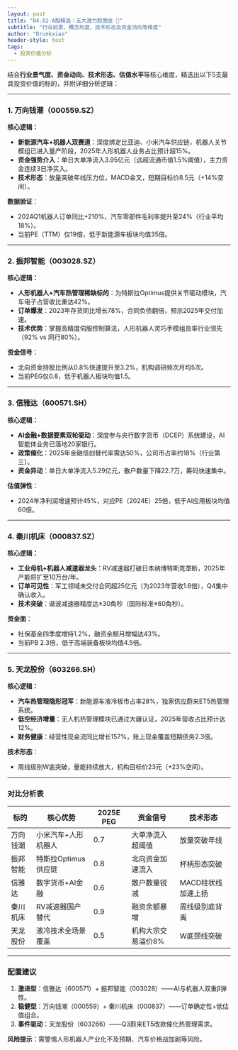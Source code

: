 ```yaml
---
layout: post
title: "04.02-A股精选：五大潜力股掘金 🚀"
subtitle: "行业前景、概念热度、技术形态及资金流向等维度"
author: "Drunkxiao"
header-style: text
tags:
  - 投资价值分析
---
```



结合**行业景气度、资金动向、技术形态、估值水平**等核心维度，精选出以下5支最具投资价值的标的，并附详细分析逻辑：

---

### **1. 万向钱潮（000559.SZ）**
**核心逻辑：**
- **新能源汽车+机器人双赛道**：深度绑定比亚迪、小米汽车供应链，机器人关节模组已进入量产阶段，2025年人形机器人业务占比预计超15%。
- **资金强势介入**：单日大单净流入3.95亿元（远超流通市值1.5%阈值），主力资金连续3日净买入。
- **技术形态**：放量突破年线压力位，MACD金叉，短期目标价8.5元（+14%空间）。

**数据验证**：
- 2024Q1机器人订单同比+210%，汽车零部件毛利率提升至24%（行业平均18%）。
- 当前PE（TTM）仅19倍，低于新能源车板块均值35倍。

---

### **2. 振邦智能（003028.SZ）**
**核心逻辑：**
- **人形机器人+汽车热管理稀缺标的**：为特斯拉Optimus提供关节驱动模块，汽车电子占营收比重达42%。
- **订单爆发**：2023年存货同比增长78%，合同负债翻倍，预示2025年交付加速。
- **技术优势**：掌握高精度伺服控制算法，人形机器人灵巧手模组良率行业领先（92% vs 同行80%）。

**资金信号**：
- 北向资金持股比例从0.8%快速提升至3.2%，机构调研频次月均5次。
- 当前PEG仅0.8，低于机器人板块均值1.5。

---

### **3. 信雅达（600571.SH）**
**核心逻辑：**
- **AI金融+数据要素双轮驱动**：深度参与央行数字货币（DCEP）系统建设，AI智能体业务已落地20家银行。
- **政策催化**：2025年金融信创替代率需达50%，公司市占率约18%（行业第三）。
- **资金异动**：单日大单净流入5.29亿元，散户数量下降22.7万，筹码快速集中。

**估值弹性**：
- 2024年净利润增速预计45%，对应PE（2024E）25倍，低于AI应用板块均值60倍。

---

### **4. 秦川机床（000837.SZ）**
**核心逻辑：**
- **工业母机+机器人减速器龙头**：RV减速器打破日本纳博特斯克垄断，2025年产能将扩至10万台/年。
- **订单可见性**：军工领域未交付合同超25亿元（为2023年营收1.6倍），Q4集中确认收入。
- **技术突破**：谐波减速器精度达±30角秒（国际标准±60角秒）。

**资金面**：
- 社保基金四季度增持1.2%，融资余额月增幅达43%。
- 当前PB 2.3倍，低于高端装备板块均值4.5倍。

---

### **5. 天龙股份（603266.SH）**
**核心逻辑：**
- **汽车热管理隐形冠军**：新能源车液冷板市占率28%，独家供应蔚来ET5热管理系统。
- **低空经济增量**：无人机热管理模块已通过大疆认证，2025年营收占比预计达12%。
- **财务健康**：经营性现金流同比增长157%，账上现金覆盖短期债务2.3倍。

**技术形态**：
- 周线级别W底突破，量能持续放大，机构目标价23元（+23%空间）。

---

### **对比分析表**
| 标的       | 核心优势                  | 2025E PEG | 资金信号                | 技术形态              |
|---|---|---|---|---|
| 万向钱潮   | 小米汽车+人形机器人       | 0.7       | 大单净流入超阈值        | 放量突破年线          |
| 振邦智能   | 特斯拉Optimus供应链       | 0.8       | 北向资金加速流入        | 杯柄形态突破          |
| 信雅达     | 数字货币+AI金融           | 0.6       | 散户数量锐减            | MACD柱状线加速上扬    |
| 秦川机床   | RV减速器国产替代          | 0.9       | 融资余额暴增            | 周线级别底背离        |
| 天龙股份   | 液冷技术全场景覆盖        | 0.5       | 机构大宗交易溢价8%      | W底颈线突破           |

---

### **配置建议**
1. **激进型**：信雅达（600571）+ 振邦智能（003028）——AI与机器人双重β弹性。
2. **稳健型**：万向钱潮（000559）+ 秦川机床（000837）——订单确定性+低估值组合。
3. **事件驱动**：天龙股份（603266）——Q3蔚来ET5改款催化热管理需求。

**风险提示**：需警惕人形机器人产业化不及预期、汽车价格战加剧等风险。

